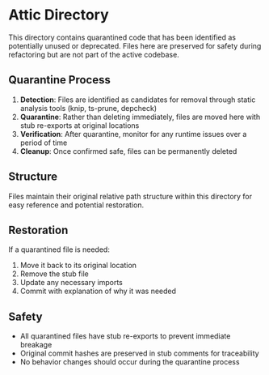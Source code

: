 # Attic Directory

This directory contains quarantined code that has been identified as potentially unused or deprecated. Files here are preserved for safety during refactoring but are not part of the active codebase.

## Quarantine Process

1. **Detection**: Files are identified as candidates for removal through static analysis tools (knip, ts-prune, depcheck)
2. **Quarantine**: Rather than deleting immediately, files are moved here with stub re-exports at original locations
3. **Verification**: After quarantine, monitor for any runtime issues over a period of time
4. **Cleanup**: Once confirmed safe, files can be permanently deleted

## Structure

Files maintain their original relative path structure within this directory for easy reference and potential restoration.

## Restoration

If a quarantined file is needed:
1. Move it back to its original location
2. Remove the stub file
3. Update any necessary imports
4. Commit with explanation of why it was needed

## Safety

- All quarantined files have stub re-exports to prevent immediate breakage
- Original commit hashes are preserved in stub comments for traceability
- No behavior changes should occur during the quarantine process
